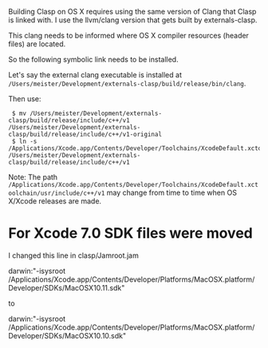Building Clasp on OS X requires using the same version of Clang that Clasp is linked with.  I use the llvm/clang version that gets built by externals-clasp.

This clang needs to be informed where OS X compiler resources (header files) are located.

So the following symbolic link needs to be installed.

Let's say the external clang executable is installed at `/Users/meister/Development/externals-clasp/build/release/bin/clang`.

Then use:  

     $ mv /Users/meister/Development/externals-clasp/build/release/include/c++/v1 /Users/meister/Development/externals-clasp/build/release/include/c++/v1-original  
     $ ln -s /Applications/Xcode.app/Contents/Developer/Toolchains/XcodeDefault.xctoolchain/usr/include/c++/v1 /Users/meister/Development/externals-clasp/build/release/include/c++/v1

Note: The path `/Applications/Xcode.app/Contents/Developer/Toolchains/XcodeDefault.xctoolchain/usr/include/c++/v1` may change from time to time when OS X/Xcode releases are made.

# For Xcode 7.0  SDK files were moved
I changed this line in clasp/Jamroot.jam

<target-os>darwin:<cxxflags>"-isysroot /Applications/Xcode.app/Contents/Developer/Platforms/MacOSX.platform/Developer/SDKs/MacOSX10.11.sdk"

to 

<target-os>darwin:<cxxflags>"-isysroot /Applications/Xcode.app/Contents/Developer/Platforms/MacOSX.platform/Developer/SDKs/MacOSX10.10.sdk"

